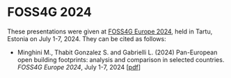 # FOSS4G 2024
These presentations were given at [FOSS4G Europe 2024](https://2024.europe.foss4g.org), held in Tartu, Estonia on July 1-7, 2024. They can be cited as follows:

* Minghini M., Thabit Gonzalez S. and Gabrielli L. (2024) Pan-European open building footprints: analysis and comparison in selected countries. _FOSS4G Europe 2024_, July 1-7, 2024 [[pdf](FOSS4GE_Buildings.pdf)]

